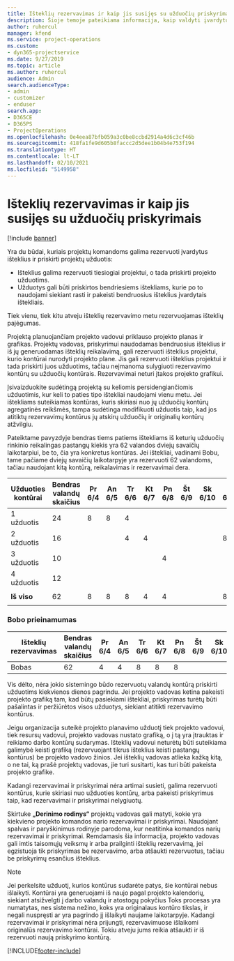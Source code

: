 ```yaml
---
title: Išteklių rezervavimas ir kaip jis susijęs su užduočių priskyrimais
description: Šioje temoje pateikiama informacija, kaip valdyti įvardytus išteklius, išteklių rezervavimus ir užduočių priskyrimus bei paaiškinama, kaip jie susieti.
author: ruhercul
manager: kfend
ms.service: project-operations
ms.custom:
- dyn365-projectservice
ms.date: 9/27/2019
ms.topic: article
ms.author: ruhercul
audience: Admin
search.audienceType:
- admin
- customizer
- enduser
search.app:
- D365CE
- D365PS
- ProjectOperations
ms.openlocfilehash: 0e4eea87bfb059a3c0be8ccbd2914a4d6c3cf46b
ms.sourcegitcommit: 418fa1fe9d605b8faccc2d5dee1b04b4e753f194
ms.translationtype: HT
ms.contentlocale: lt-LT
ms.lasthandoff: 02/10/2021
ms.locfileid: "5149958"
---
```

# <a name="resource-bookings-and-how-they-relate-to-task-assignments"></a>Išteklių rezervavimas ir kaip jis susijęs su užduočių priskyrimais

[!include [banner](../includes/psa-now-project-operations.md)]

Yra du būdai, kuriais projektų komandoms galima rezervuoti įvardytus išteklius ir priskirti projektų užduotis:

- Išteklius galima rezervuoti tiesiogiai projektui, o tada priskirti projekto užduotims.
- Užduotys gali būti priskirtos bendriesiems ištekliams, kurie po to naudojami siekiant rasti ir pakeisti bendruosius išteklius įvardytais ištekliais. 

Tiek vienu, tiek kitu atveju išteklių rezervavimo metu rezervuojamas išteklių pajėgumas.

Projektą planuojančiam projekto vadovui priklauso projekto planas ir grafikas. Projektų vadovas, priskyrimui naudodamas bendruosius išteklius ir iš jų generuodamas išteklių reikalavimą, gali rezervuoti išteklius projektui, kurio kontūrai nurodyti projekto plane. Jis gali rezervuoti išteklius projektui ir tada priskirti juos užduotims, tačiau neįmanoma sulygiuoti rezervavimo kontūrų su užduočių kontūrais. Rezervavimai neturi įtakos projekto grafikui.

Įsivaizduokite sudėtingą projektą su keliomis persidengiančiomis užduotimis, kur keli to paties tipo ištekliai naudojami vienu metu. Jei ištekliams suteikiamas kontūras, kuris skiriasi nuo jų užduočių kontūrų agregatinės reikšmės, tampa sudėtinga modifikuoti užduotis taip, kad jos atitiktų rezervavimų kontūrus jų atskirų užduočių ir originalių kontūrų atžvilgiu.

Pateiktame pavyzdyje bendras tiems patiems ištekliams iš keturių užduočių rinkinio reikalingas pastangų kiekis yra 62 valandos dviejų savaičių laikotarpiui, be to, čia yra konkretus kontūras. Jei ištekliai, vadinami Bobu, tame pačiame dviejų savaičių laikotarpyje yra rezervuoti 62 valandoms, tačiau naudojant kitą kontūrą, reikalavimas ir rezervavimai dera.

| **Užduoties kontūrai**    | **Bendras valandų skaičius** | Pr 6/4 | An 6/5 | Tr 6/6 | Kt 6/7 | Pn 6/8 | Št 6/9 | Sk 6/10 | Pr 6/11 | An 6/12 | Tr 6/13 | Kt 6/14 | Pn 6/15 |
|----------------------|-----------------|--------|--------|--------|--------|--------|--------|---------|---------|---------|---------|---------|---------|
| 1 užduotis               | 24              | 8      | 8      | 4      |        |        |        |         |         |         | 4       |         |         |
| 2 užduotis               | 16              |        |        | 4      | 4      |        |        |         | 8       |         |         |         |         |
| 3 užduotis               | 10              |        |        |        |        | 4      |        |         |         | 4       |         | 2       |         |
| 4 užduotis               | 12              |        |        |        |        |        |        |         |         |         | 4       |         | 8       |
|                      |                 |        |        |        |        |        |        |         |         |         |         |         |         |
| **Iš viso**           | 62              | 8      | 8      | 8      | 4      | 4      |        |         | 8       | 4       | 8       | 2       | 8       |
|                      |                 |        |        |        |        |        |        |         |         |         |         |

### <a name="bobs-availability"></a>Bobo prieinamumas
| **Išteklių rezervavimas** | **Bendras valandų skaičius** | Pr 6/4 | An 6/5 | Tr 6/6 | Kt 6/7 | Pn 6/8 | Št 6/9 | Sk 6/10 | Pr 6/11 | An 6/12 | Tr 6/13 | Kt 6/14 | Pn 6/15 |
|------------------------|-----------------|--------|--------|--------|--------|--------|--------|---------|---------|---------|---------|---------|---------|
| Bobas                    | 62              | 4      | 4      | 8      | 8      | 8      |        |         | 4       | 4       | 8       | 8       | 6       |

Vis dėlto, nėra jokio sistemingo būdo rezervuotų valandų kontūrą priskirti užduotims kiekvienos dienos pagrindu. Jei projekto vadovas ketina pakeisti projekto grafiką tam, kad būtų pasiekiami ištekliai, priskyrimas turėtų būti pašalintas ir peržiūrėtos visos užduotys, siekiant atitikti rezervavimo kontūrus.

Jeigu organizacija suteikė projekto planavimo užduotį tiek projekto vadovui, tiek resursų vadovui, projekto vadovas nustato grafiką, o į tą yra įtrauktas ir reikiamo darbo kontūrų sudarymas. Išteklių vadovui neturėtų būti suteikiama galimybė keisti grafiką (rezervuojant tikrus išteklius keisti pastangų kontūrus) be projekto vadovo žinios. Jei išteklių vadovas atlieka kažką kitą, o ne tai, ką prašė projektų vadovas, jie turi susitarti, kas turi būti pakeista projekto grafike.

Kadangi rezervavimai ir priskyrimai nėra artimai susieti, galima rezervuoti kontūrus, kurie skiriasi nuo užduoties kontūrų, arba pakeisti priskyrimus taip, kad rezervavimai ir priskyrimai nelygiuotų.

Skirtuke **„Derinimo rodinys“** projektų vadovas gali matyti, kokie yra kiekvieno projekto komandos nario rezervavimai ir priskyrimai. Naudojant spalvas ir paryškinimus rodinyje parodoma, kur neatitinka komandos narių rezervavimai ir priskyrimai. Remdamasis šia informacija, projekto vadovas gali imtis taisomųjų veiksmų ir arba prailginti išteklių rezervavimą, jei egzistuoja tik priskyrimas be rezervavimo, arba atšaukti rezervuotus, tačiau be priskyrimų esančius išteklius.

> [!NOTE]
> Jei perkelsite užduotį, kurios kontūrus sudarėte patys, šie kontūrai nebus išlaikyti. Kontūrai yra generuojami iš naujo pagal projekto kalendorių, siekiant atsižvelgti į darbo valandų ir atostogų pokyčius Toks procesas yra numatytas, nes sistema nežino, koks yra originalaus kontūro tikslas, ir negali nuspręsti ar yra pagrindo jį išlaikyti naujame laikotarpyje. Kadangi rezervavimai ir priskyrimai nėra prijungti, rezervavimuose išlaikomi originalūs rezervavimo kontūrai. Tokiu atveju jums reikia atšaukti ir iš rezervuoti naują priskyrimo kontūrą.



[!INCLUDE[footer-include](../includes/footer-banner.md)]